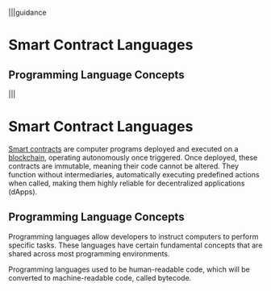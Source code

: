 |||guidance
# Smart Contract Languages

## Programming Language Concepts
|||


# Smart Contract Languages

[Smart contracts](https://chain.link/education/smart-contracts) are computer programs deployed and executed on a [blockchain](https://chain.link/education-hub/blockchain), operating autonomously once triggered. Once deployed, these contracts are immutable, meaning their code cannot be altered. They function without intermediaries, automatically executing predefined actions when called, making them highly reliable for decentralized applications (dApps).


## Programming Language Concepts

Programming languages allow developers to instruct computers to perform specific tasks. These languages have certain fundamental concepts that are shared across most programming environments.

Programming languages used to be human-readable code, which will be converted to machine-readable code, called bytecode.